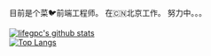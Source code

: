 目前是个菜🐦前端工程师。
在🇨🇳北京工作。
努力中。。。

[![lifegpc's github stats](https://github-readme-stats.vercel.app/api?username=withzhaoyu&show_icons=true&hide_title=false&count_private=true)](https://github.com/anuraghazra/github-readme-stats)  
[![Top Langs](https://github-readme-stats.vercel.app/api/top-langs/?username=withzhaoyu&layout=compact&exclude_repo=lifegpc.github.io&langs_count=10)](https://github.com/anuraghazra/github-readme-stats) 
